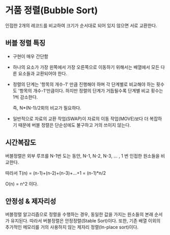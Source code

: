 # 거품 정렬(Bubble Sort)

인접한 2개의 레코드를 비교하여 크기가 순서대로 되어 있지 않으면 서로 교환한다.  

## 버블 정렬 특징

-   구현이 매우 간단함
-   하나의 요소가 가장 왼쪽에서 가장 오른쪽으로 이동하기 위해서는 배열에서 모든 다른 요소들과 교환되어야 한다.
-   정렬의 단계는 '항목의 개수-1' 만큼 진행해야 하며 각 단계별로 비교해야 하는 횟수도 '항목의 개수-1'만큼이다. 하지만 정렬의 단계가 거듭될수록 단계별 비교 횟수는 1씩 감소한다.  
      
    즉, N\*(N-1)/2회의 비교가 필요하다.
-   일반적으로 자료의 교환 작업(SWAP)이 자료의 이동 작업(MOVE)보다 더 복잡하기 때문에 버블 정렬은 단순성에도 불구하고 거의 쓰이지 않는다.  
      
    

## 시간복잡도

버블정렬은 외부 루프를 N-1번 도는 동안, N-1, N-2, N-3, ... , 1 번 인접한 원소들을 비교한다.  
  

따라서 T(n) = (n-1)+(n-2)+(n-3)+...+1 = (n-1)\*n/2  
  
  
O(n) = n^2 이다.

## 안정성 & 제자리성

버블정렬 알고리즘으로 정렬을 수행하는 경우, 동일한 값을 가지는 원소들의 본래 순서가 유지된다. 따라서 버블정렬은 안정정렬(Stable Sort)이다. 또한, 기존 배열 이외의 추가적인 메모리를 거의 사용하지 않는 제자리 정렬(In-place sort)이다.

